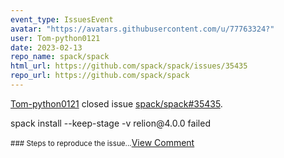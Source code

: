 ```yaml
---
event_type: IssuesEvent
avatar: "https://avatars.githubusercontent.com/u/77763324?"
user: Tom-python0121
date: 2023-02-13
repo_name: spack/spack
html_url: https://github.com/spack/spack/issues/35435
repo_url: https://github.com/spack/spack
---
```


<a href='https://github.com/Tom-python0121' target='_blank'>Tom-python0121</a> closed issue <a href='https://github.com/spack/spack/issues/35435' target='_blank'>spack/spack#35435</a>.

<p>spack install --keep-stage -v relion@4.0.0 failed</p><small>### Steps to reproduce the issue...</small><a href='https://github.com/spack/spack/issues/35435' target='_blank'>View Comment</a>